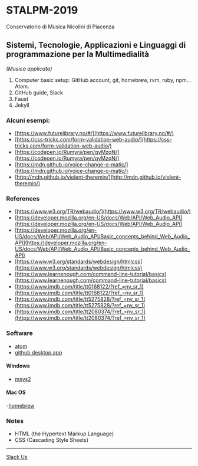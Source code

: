 # STALPM-2019

Conservatorio di Musica Nicolini di Piacenza

## Sistemi, Tecnologie, Applicazioni e Linguaggi di programmazione per la Multimedialità

_(Musica applicata)_

 1. Computer basic setup: GitHub account, git, homebrew, rvm, ruby, npm… Atom.
 2. GitHub guide, Slack
 3. Faust
 4. Jekyll

### Alcuni esempi:
 - [https://www.futurelibrary.no/#/](https://www.futurelibrary.no/#/)
 - [https://css-tricks.com/form-validation-web-audio/](https://css-tricks.com/form-validation-web-audio/)
 - [https://codepen.io/Rumyra/pen/qyMzqN/](https://codepen.io/Rumyra/pen/qyMzqN/)
 - [https://mdn.github.io/voice-change-o-matic/](https://mdn.github.io/voice-change-o-matic/)
 - [http://mdn.github.io/violent-theremin/](http://mdn.github.io/violent-theremin/)

### References
 - [https://www.w3.org/TR/webaudio/](https://www.w3.org/TR/webaudio/)
 - [https://developer.mozilla.org/en-US/docs/Web/API/Web_Audio_API](https://developer.mozilla.org/en-US/docs/Web/API/Web_Audio_API)
 - [https://developer.mozilla.org/en-US/docs/Web/API/Web_Audio_API/Basic_concepts_behind_Web_Audio_API](https://developer.mozilla.org/en-US/docs/Web/API/Web_Audio_API/Basic_concepts_behind_Web_Audio_API)
 - [https://www.w3.org/standards/webdesign/htmlcss](https://www.w3.org/standards/webdesign/htmlcss)
-  [https://www.learnenough.com/command-line-tutorial/basics](https://www.learnenough.com/command-line-tutorial/basics)
 - [https://www.imdb.com/title/tt0168122/?ref_=nv_sr_1](https://www.imdb.com/title/tt0168122/?ref_=nv_sr_1)
 - [https://www.imdb.com/title/tt5275828/?ref_=nv_sr_1](https://www.imdb.com/title/tt5275828/?ref_=nv_sr_1)
 - [https://www.imdb.com/title/tt2080374/?ref_=nv_sr_1](https://www.imdb.com/title/tt2080374/?ref_=nv_sr_1)
 
 ### Software 
 - [atom](https://atom.io/)
 - [github desktop app](https://desktop.github.com/)
 
 #### Windows
  - [msys2](http://www.msys2.org)
  
 #### Mac OS
 -[homebrew](https://brew.sh/)
 
 ### Notes
  - HTML (the Hypertext Markup Language)  
  - CSS (Cascading Style Sheets)
---

[Slack Us](https://stalpm-2019.slack.com/)
